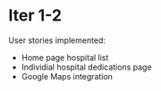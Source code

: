 # Iter 1-2

User stories implemented:
* Home page hospital list
* Individial hospital dedications page
* Google Maps integration